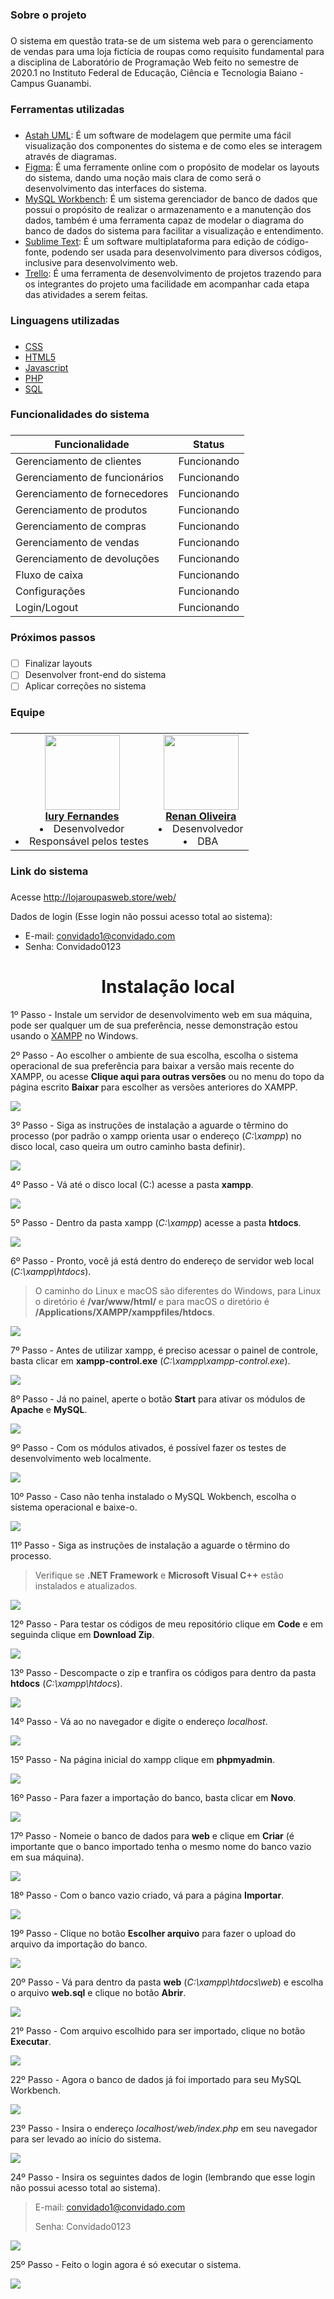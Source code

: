 ### Sobre o projeto <h3> 
O sistema em questão trata-se de um sistema web para o gerenciamento de vendas para uma loja fictícia de roupas como requisito fundamental para a disciplina de Laboratório de
Programação Web feito no semestre de 2020.1 no Instituto Federal de Educação, Ciência e Tecnologia Baiano - Campus Guanambi.

### Ferramentas utilizadas <h3>
 * [Astah UML](https://astah.net/downloads/): É um software de modelagem que permite uma fácil visualização dos componentes do sistema e de como eles se interagem através de diagramas.
 * [Figma](https://www.figma.com): É uma ferramente online com o propósito de modelar os layouts do sistema, dando uma noção mais clara de como será o desenvolvimento das interfaces do sistema.
* [MySQL Workbench](https://www.mysql.com/products/workbench/): É um sistema gerenciador de banco de dados que possui o propósito de realizar o armazenamento e a manutenção dos dados, também é uma ferramenta capaz de modelar o diagrama do banco de dados do sistema para facilitar a visualização e entendimento.
* [Sublime Text](https://www.sublimetext.com): É um software multiplataforma para edição de código-fonte, podendo ser usada para desenvolvimento para diversos códigos, inclusive para desenvolvimento web.
* [Trello](https://trello.com/): É uma ferramenta de desenvolvimento de projetos trazendo para os integrantes do projeto uma facilidade em acompanhar cada etapa das atividades a serem feitas.

### Linguagens utilizadas <h3>
 * [CSS](https://developer.mozilla.org/pt-BR/docs/Web/CSS)
 * [HTML5](https://developer.mozilla.org/pt-BR/docs/Web/Guide/HTML/HTML5)
 * [Javascript](https://developer.mozilla.org/pt-BR/docs/Web/JavaScript)
 * [PHP](https://www.php.net/manual/pt_BR/intro-whatis.php)
 * [SQL](https://www.w3schools.com/sql/)

### Funcionalidades do sistema <h3>
Funcionalidade | Status
------------ | -------------
Gerenciamento de clientes | Funcionando
Gerenciamento de funcionários | Funcionando
Gerenciamento de fornecedores | Funcionando
Gerenciamento de produtos | Funcionando
Gerenciamento de compras | Funcionando
Gerenciamento de vendas | Funcionando
Gerenciamento de devoluções | Funcionando
Fluxo de caixa | Funcionando
Configurações | Funcionando
Login/Logout | Funcionando

### Próximos passos <h3>
- [ ] Finalizar layouts 
- [ ] Desenvolver front-end do sistema
- [ ] Aplicar correções no sistema

### Equipe <h3>
<table align="center">
    <tr>
        <td align="center">
            <a href="https://github.com/Iury189">
                <img width="120" src="https://avatars.githubusercontent.com/u/63120240?s=460&v=4"/>
                <br/>
                <b>Iury Fernandes</b>
            </a>
             <li> Desenvolvedor </li>
             <li> Responsável pelos testes </li>
        </td>
        <td align="center">
            <a href="https://github.com/renanoliveir13">
                <img width="120" src="https://avatars.githubusercontent.com/u/80891168?s=460&v=4"/>
                <br/>
                <b>Renan Oliveira</b>   
            </a>
            <li> Desenvolvedor </li>
            <li> DBA </li>
        </td>
    </tr>
</table>

### Link do sistema <h3>
Acesse http://lojaroupasweb.store/web/

Dados de login (Esse login não possui acesso total ao sistema):

* E-mail: convidado1@convidado.com
* Senha: Convidado0123

<h1 align="center"> Instalação local </h1>

1º Passo - Instale um servidor de desenvolvimento web em sua máquina, pode ser qualquer um de sua preferência, nesse demonstração estou usando o [XAMPP](https://www.apachefriends.org/pt_br/index.html) no Windows.

2º Passo - Ao escolher o ambiente de sua escolha, escolha o sistema operacional de sua preferência para baixar a versão mais recente do XAMPP, ou acesse **Clique aqui para outras versões** ou no menu do topo da página escrito **Baixar** para escolher as versões anteriores do XAMPP.

![](https://github.com/Iury189/web/blob/main/imagens_instalacao/i1.png?raw=true)
    
3º Passo - Siga as instruções de instalação a aguarde o têrmino do processo (por padrão o xampp orienta usar o endereço (_C:\xampp_) no disco local, caso queira um outro caminho basta definir). 

![](https://github.com/Iury189/web/blob/main/imagens_instalacao/i2.png?raw=true)

4º Passo - Vá até o disco local (C:\) acesse a pasta **xampp**.

![](https://github.com/Iury189/web/blob/main/imagens_instalacao/i3.png?raw=true)
    
5º Passo - Dentro da pasta xampp (_C:\xampp_) acesse a pasta **htdocs**.

![](https://github.com/Iury189/web/blob/main/imagens_instalacao/i4.png?raw=true)

6º Passo - Pronto, você já está dentro do endereço de servidor web local (_C:\xampp\htdocs_).
> O caminho do Linux e macOS são diferentes do Windows, para Linux o diretório é **/var/www/html/** e para macOS o diretório é **/Applications/XAMPP/xamppfiles/htdocs**.
> >
![](https://github.com/Iury189/web/blob/main/imagens_instalacao/i5.png?raw=true)

7º Passo - Antes de utilizar xampp, é preciso acessar o painel de controle, basta clicar em **xampp-control.exe** (_C:\xampp\xampp-control.exe_).

![](https://github.com/Iury189/web/blob/main/imagens_instalacao/i6.png?raw=true)

8º Passo - Já no painel, aperte o botão **Start** para ativar os módulos de **Apache** e **MySQL**.

![](https://github.com/Iury189/web/blob/main/imagens_instalacao/i7.png?raw=true)

9º Passo - Com os módulos ativados, é possível fazer os testes de desenvolvimento web localmente.

![](https://github.com/Iury189/web/blob/main/imagens_instalacao/i8.png?raw=true)

10º Passo - Caso não tenha instalado o MySQL Wokbench, escolha o sistema operacional e baixe-o.

![](https://github.com/Iury189/web/blob/main/imagens_instalacao/i9.png?raw=true)
    
11º Passo - Siga as instruções de instalação a aguarde o têrmino do processo.
> Verifique se **.NET Framework** e **Microsoft Visual C++** estão instalados e atualizados.
>
![](https://github.com/Iury189/web/blob/main/imagens_instalacao/i10.png?raw=true)

12º Passo - Para testar os códigos de meu repositório clique em **Code** e em seguinda clique em **Download Zip**.

![](https://github.com/Iury189/web/blob/main/imagens_instalacao/i11.png?raw=true)
    
13º Passo - Descompacte o zip e tranfira os códigos para dentro da pasta **htdocs** (_C:\xampp\htdocs_).

![](https://github.com/Iury189/web/blob/main/imagens_instalacao/i12.png?raw=true)

14º Passo - Vá ao no navegador e digite o endereço _localhost_.

![](https://github.com/Iury189/web/blob/main/imagens_instalacao/i13.png?raw=true)

15º Passo - Na página inicial do xampp clique em **phpmyadmin**.

![](https://github.com/Iury189/web/blob/main/imagens_instalacao/i14.png?raw=true)

16º Passo - Para fazer a importação do banco, basta clicar em **Novo**.

![](https://github.com/Iury189/web/blob/main/imagens_instalacao/i15.png?raw=true)
    
17º Passo - Nomeie o banco de dados para **web** e clique em **Criar** (é importante que o banco importado tenha o mesmo nome do banco vazio em sua máquina).

![](https://github.com/Iury189/web/blob/main/imagens_instalacao/i16.png?raw=true)

18º Passo - Com o banco vazio criado, vá para a página **Importar**.

![](https://github.com/Iury189/web/blob/main/imagens_instalacao/i17.png?raw=true)

19º Passo - Clique no botão **Escolher arquivo** para fazer o upload do arquivo da importação do banco.

![](https://github.com/Iury189/web/blob/main/imagens_instalacao/i18.png?raw=true)

20º Passo - Vá para dentro da pasta **web** (_C:\xampp\htdocs\web_) e escolha o arquivo **web.sql** e clique no botão **Abrir**.

![](https://github.com/Iury189/web/blob/main/imagens_instalacao/i19.png?raw=true)

21º Passo - Com arquivo escolhido para ser importado, clique no botão **Executar**.

![](https://github.com/Iury189/web/blob/main/imagens_instalacao/i20.png?raw=true)

22º Passo - Agora o banco de dados já foi importado para seu MySQL Workbench.

![](https://github.com/Iury189/web/blob/main/imagens_instalacao/i21.png?raw=true)

23º Passo - Insira o endereço _localhost/web/index.php_ em seu navegador para ser levado ao início do sistema.

![](https://github.com/Iury189/web/blob/main/imagens_instalacao/i22.png?raw=true)
    
24º Passo - Insira os seguintes dados de login (lembrando que esse login não possui acesso total ao sistema).

> E-mail: convidado1@convidado.com
> 
> Senha: Convidado0123

![](https://github.com/Iury189/web/blob/main/imagens_instalacao/i23.png?raw=true)

25º Passo - Feito o login agora é só executar o sistema.

![](https://github.com/Iury189/web/blob/main/imagens_instalacao/i24.png?raw=true)
